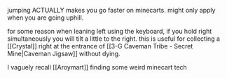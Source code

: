 jumping ACTUALLY makes you go faster on minecarts. might only apply when you are going uphill.

for some reason when leaning left using the keyboard, if you hold right simultaneously you will tilt a little to the right. this is useful for collecting a [[Crystal]] right at the entrance of [[3-G Caveman Tribe - Secret Mine|Caveman Jigsaw]] without dying.

I vaguely recall [[Aroymart]] finding some weird minecart tech